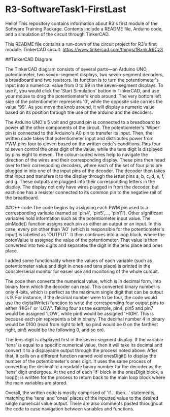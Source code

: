 # R3-SoftwareTask1-FirstLast
 Hello! This repository contains information about R3's first module of the Software Training Package. Contents include a README file, Arduino code, and a simulation of the circuit through TinkerCAD.

This README file contains a run-down of the circuit project for R3's first module. 
TinkerCAD circuit: https://www.tinkercad.com/things/fBxnkJr6CzS


##TinkerCAD Diagram

The TinkerCAD diagram consists of several parts—an Arduino UNO, potentiometer, two seven-segment displays, two seven-segment decoders, a breadboard and two resistors. Its function is to turn the potentiometer's input into a numerical value from 0 to 99 in the seven-segment displays. To use it, you would click the 'Start Simulation' button in TinkerCAD, and use your mouse to drag the potentiometer's knob around. The very bottom left side of the potentiometer represents '0', while the opposite side carries the value '99'. As you move the knob around, it will display a numeric value based on its position through the use of the arduino and the decoders.

The Arduino UNO's 5 volt and ground pin is connected to a breadboard to power all the other components of the circuit. The potentiometer's 'Wiper' pin is connected to the Arduino's A0 pin to transfer its input. Then, the written code takes that potentiometer input and distributes power from PWM pins four to eleven based on the written code's conditions. Pins four to seven control the ones digit of the value, while the tens digit is displayed by pins eight to eleven. The colour-coded wires help to navigate the direction of the wires and their corresponding display. These pins then head over to their correspoding decoders, where each of the set of four pins are plugged in into one of the input pins of the decoder. The decoder then takes that input and transfers it to the display through the letter pins a, b, c, d, e, f, and g. These outputs are plugged into their corresponding letters in the display. The display not only have wires plugged in from the decoder, but each one has a resister connected to its common pin to the negative rail of the breadboard.


##C++ code
The code begins by assigning each PWM pin used to a corresponding variable (named as 'pin4', 'pin5',..., 'pin11'). Other significant variables hold information such as the potentiometer input value. The pinMode() function assigns each pin as either an output or an input. In this case, every pin other than 'A0' (which is responsible for the potentiometer's input) is labelled as 'OUTPUT'. It then continues into a loop block, where the potenValue is assigned the value of the potentiometer. That value is then converted into two digits and separates the digit in the tens place and ones place.

I added some functionality where the values of each variable (such as potentiometer value and digit in ones and tens place) is printed in the console/serial monitor for easier use and monitoring of the whole curcuit. 

The code then converts the numerical value, which is in decimal form, into binary form which the decoder can read. This converted binary number is only 4-bits, which is perfect as the maximum single digit that can be output is 9. For instance, if the decimal number were to be four, the code would use the digitalWrite() function to write the corresponding four output pins to either 'HIGH' or 'LOW'. Taking four as the example, pin4, pin5 and pin7 would be assigned 'LOW', while pin6 would be assigned 'HIGH'. This is because each pin represents a bit in binary. The decimal number 4 in binary would be 0100 (read from right to left, so pin4 would be 0 on the farthest right, pin5 would be the following 0, and so on). 

The tens digit is displayed first in the seven-segment display. If the variable 'tens' is equal to a specific numerical value, then it will take its decimal and convert it to a displayable output through the process noted above. After that, it calls on a different function named void onesDigit() to display the number of the potentiometer's ones digit. It uses the same process of converting the decimal to a readable binary number for the decoder as the 'tens' digit undergoes. At the end of each 'if' block in the onesDigit block, a loop(); is written for the process to return back to the main loop block where the main variables are stored. 

Overall, the written code is mostly comprised of 'if... then...' statements, matching the 'tens' and 'ones' places of the inputted value to the desired single numerical value output. There are also comments pasted throughout the code to ease navigation between variables and functions.